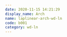 ```yaml
---
date: 2020-11-15 14:21:29
display_name: Arch
name: laplinear-arch-wd-ln
code: b001
category: wd-ln
---
```

